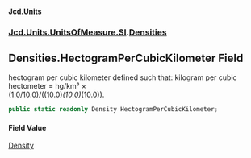 #### [Jcd.Units](index.md 'index')
### [Jcd.Units.UnitsOfMeasure.SI](Jcd.Units.UnitsOfMeasure.SI.md 'Jcd.Units.UnitsOfMeasure.SI').[Densities](Densities.md 'Jcd.Units.UnitsOfMeasure.SI.Densities')

## Densities.HectogramPerCubicKilometer Field

hectogram per cubic kilometer defined such that: kilogram per cubic hectometer = hg/km³ ×  
(1.0/10.0)/((10.0)*(10.0)*(10.0)).

```csharp
public static readonly Density HectogramPerCubicKilometer;
```

#### Field Value
[Density](Density.md 'Jcd.Units.UnitTypes.Density')